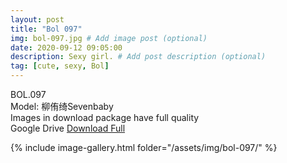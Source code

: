 ```yaml
---
layout: post
title: "Bol 097"
img: bol-097.jpg # Add image post (optional)
date: 2020-09-12 09:05:00
description: Sexy girl. # Add post description (optional)
tag: [cute, sexy, Bol]
---
```

BOL.097  
Model: 柳侑绮Sevenbaby                                                    
Images in download package have full quality                    
Google Drive [Download Full](http://gestyy.com/eev7qF)

{% include image-gallery.html folder="/assets/img/bol-097/" %}
